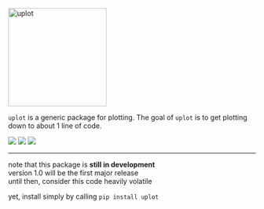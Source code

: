 
<img src="uplot.svg" alt="uplot" height="200px">

`uplot` is a generic package for plotting. The goal of `uplot` is to get plotting down to about 1 line of code.

<span style="white-space: nowrap;">
    <a href="https://pypi.org/project/uplot"><img src="https://img.shields.io/pypi/v/uplot" /></a>
    <a href="https://travis-ci.com/github/LockhartLab/uplot"><img src="https://img.shields.io/travis/com/lockhartlab/uplot/master" /></a>
    <a href="https://codecov.io/gh/LockhartLab/uplot"><img src="https://img.shields.io/codecov/c/github/lockhartlab/uplot/master" /></a>
</span>

<!--*dev:*  
<nobr><img src="https://img.shields.io/travis/com/lockhartlab/uplot/dev"  alt="build-status-dev"/></nobr>
<nobr><img src="https://img.shields.io/codecov/c/github/lockhartlab/uplot/dev" alt="coverage-dev"/></nobr>
-->
<hr>

note that this package is **still in development**  
version 1.0 will be the first major release  
until then, consider this code heavily volatile

yet, install simply by calling ```pip install uplot```

